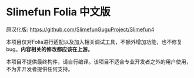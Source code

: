 # Slimefun Folia 中文版

原汉化版: https://github.com/SlimefunGuguProject/Slimefun4

本项目仅对Folia进行适配以及加入相关调试工具，不额外增加功能，也不修复bug。**内容相关的修改都应该在上游。**

本项目不提供最终构件，请自行编译。该项目不适合专业开发者之外的用户使用，不为非开发者提供任何支持。
